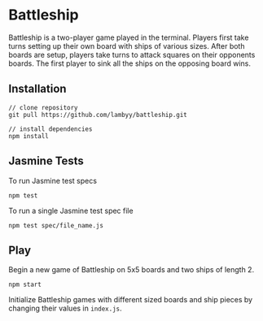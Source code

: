 # Battleship

Battleship is a two-player game played in the terminal. Players first take turns setting up their own board with ships of various sizes. After both boards are setup, players take turns to attack squares on their opponents boards. The first player to sink all the ships on the opposing board wins.

## Installation

```
// clone repository
git pull https://github.com/lambyy/battleship.git

// install dependencies
npm install
```

## Jasmine Tests
To run Jasmine test specs

`npm test`

To run a single Jasmine test spec file

`npm test spec/file_name.js`

## Play

Begin a new game of Battleship on 5x5 boards and two ships of length 2.

`npm start`

Initialize Battleship games with different sized boards and ship pieces by changing their values in `index.js`.
